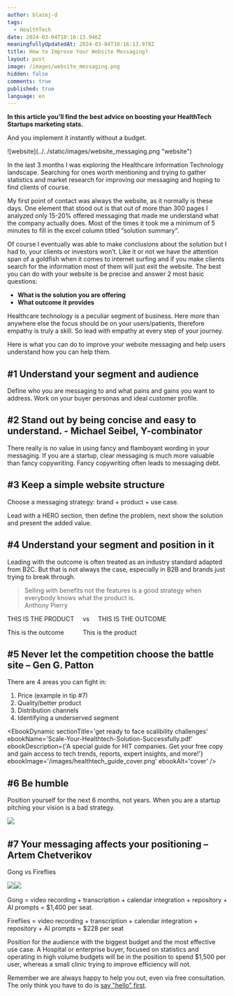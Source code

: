 ```yaml
---
author: blazej-d
tags:
  - HealthTech
date: 2024-03-04T10:16:13.946Z
meaningfullyUpdatedAt: 2024-03-04T10:16:13.978Z
title: How to Improve Your Website Messaging?
layout: post
image: /images/website_messaging.png
hidden: false
comments: true
published: true
language: en
---
```

**In this article you'll find the best advice on boosting your HealthTech Startups marketing stats.**

And you implement it instantly without a budget. 

<div className="image">![website](../../static/images/website_messaging.png "website")</div>

In the last 3 months I was exploring the Healthcare Information Technology landscape. Searching for ones worth mentioning and trying to gather statistics and market research for improving our messaging and hoping to find clients of course.

My first point of contact was always the website, as it normally is these days. One element that stood out is that out of more than 300 pages I analyzed only 15-20% offered messaging that made me understand what the company actually does. Most of the times it took me a minimum of 5 minutes to fill in the excel column titled “solution summary”. 

Of course I eventually was able to make conclusions about the solution but I had to, your clients or investors won’t. Like it or not we have the attention span of a goldfish when it comes to internet surfing and if you make clients search for the information most of them will just exit the website. The best you can do with your website is be precise and answer 2 most basic questions:

* **What is the solution you are offering**
* **What outcome it provides**

Healthcare technology is a peculiar segment of business. Here more than anywhere else the focus should be on your users/patients, therefore empathy is truly a skill. So lead with empathy at every step of your journey.

Here is what you can do to improve your website messaging and help users understand how you can help them.

## **\#1 Understand your segment and audience**

Define who you are messaging to and what pains and gains you want to address. Work on your buyer personas and ideal customer profile.

## **\#2 Stand out by being concise and easy to understand. - Michael Seibel, Y-combinator**

There really is no value in using fancy and flamboyant wording in your messaging. If you are a startup, clear messaging is much more valuable than fancy copywriting. Fancy copywriting often leads to messaging debt.

## **\#3 Keep a simple website structure**

Choose a messaging strategy: brand + product + use case.

Lead with a HERO section, then define the problem, next show the solution and present the added value.

## **\#4 Understand your segment and position in it**

Leading with the outcome is often treated as an industry standard adapted from B2C. But that is not always the case, especially in B2B and brands just trying to break through. 

<blockquote><div>Selling with benefits not the features is a good strategy when everybody knows what the product is.</div><footer>Anthony Pierry</footer></blockquote>

THIS IS THE PRODUCT     vs     THIS IS THE OUTCOME

This is the outcome                     This is the product

## **\#5 Never let the competition choose the battle site** – **Gen G. Patton**

There are 4 areas you can fight in:

1. Price (example in tip #7)
2. Quality/better product
3. Distribution channels
4. Identifying a underserved segment

<EbookDynamic sectionTitle='get ready to face scalibility challenges' ebookName='Scale-Your-Healthtech-Solution-Successfully.pdf' ebookDescription={'A special guide for HIT companies. Get your free copy and gain access to tech trends, reports, expert insights, and more!'} ebookImage='/images/healthtech_guide_cover.png' ebookAlt='cover' />

## **\#6 Be humble**

Position yourself for the next 6 months, not years. When you are a startup pitching your vision is a bad strategy.

![](https://lh7-us.googleusercontent.com/jUCqq0MwxDzJnyNnNalNRI5IBuaRvJOw8U5eHBDE4RAlwup2BITfxnugmPD3Mn2P1L3KtJiJEz3AiVGyze9t8TqkbkEboUYvgGrc219hmz83RNg0rSa9sp57YCFJlNqt3UtERPlQcwfWsJjkOUekgAc)

## **\#7 Your messaging affects your positioning** – **Artem Chetverikov** 

Gong vs Fireflies 

![](https://lh7-us.googleusercontent.com/ZFLswODngIk4JNXDwheTJVygjFiICNFGSbtTJ7X9IHaV0QHaHsjhGxHPs4Sdr-3U8_eu1pIb3YyoJn3bLWSM8wIwkBA6WHCpHIoPD4SqVDwTkIaQ_bh0JKNsqMlkemcGwi53wypyBYlu3UJ7L39BGc0)![](https://lh7-us.googleusercontent.com/7EyUpoHpCYwEWQjOGP5RjdGRATb3t2fMIPjb0Gjs9w63Vtr8O9HrwxBXxMeMtJMCTaO3-Sm6UvSQt5cq2LA_FFabW10bSMhUk4uEi_PqnV778SaUCOPQrD669RZP9MVlffq4Va3iHepp3xn_s_46xH0)

Gong = video recording + transcription + calendar integration + repository + AI prompts = $1,400 per seat.

Fireflies = video recording + transcription + calendar integration + repository + AI prompts = $228 per seat

Position for the audience with the biggest budget and the most effective use case. A Hospital or enterprise buyer, focused on statistics and operating in high volume budgets will be in the position to spend $1,500 per user, whereas a small clinic trying to improve efficiency will not.

Remember we are always happy to help you out, even via free consultation. The only think you have to do is [say "hello" first](/start-project/).